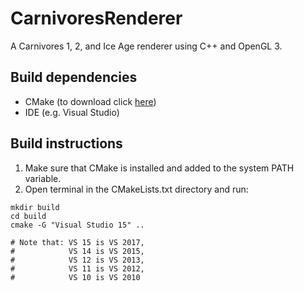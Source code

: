 # CarnivoresRenderer

A Carnivores 1, 2, and Ice Age renderer using C++ and OpenGL 3.

## Build dependencies
 - CMake (to download click [here](https://cmake.org/download/))
 - IDE (e.g. Visual Studio)

## Build instructions

1. Make sure that CMake is installed and added to the system PATH variable.
2. Open terminal in the CMakeLists.txt directory and run:
 ```
 mkdir build
 cd build
 cmake -G "Visual Studio 15" ..

 # Note that: VS 15 is VS 2017, 
 #            VS 14 is VS 2015, 
 #            VS 12 is VS 2013,
 #            VS 11 is VS 2012,
 #            VS 10 is VS 2010
 ```
